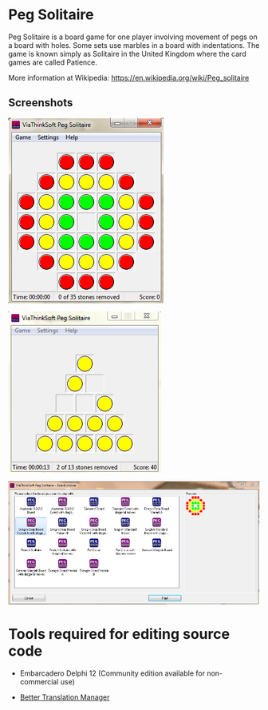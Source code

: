 
# Peg Solitaire

Peg Solitaire is a board game for one player involving movement of pegs on a board with holes. Some sets use marbles in a board with indentations. The game is known simply as Solitaire in the United Kingdom where the card games are called Patience.

More information at Wikipedia: https://en.wikipedia.org/wiki/Peg_solitaire

## Screenshots

![Round board](Screenshot1.png)

![Triangle board](Screenshot2.png)

![Board selection](Screenshot3.png)

# Tools required for editing source code

* Embarcadero Delphi 12 (Community edition available for non-commercial use)

* [Better Translation Manager](https://github.com/andersmelander/better-translation-manager/)
